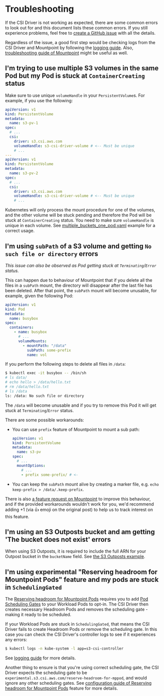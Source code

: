 # Troubleshooting

If the CSI Driver is not working as expected, there are some common errors to look out for and this document lists these common errors. If you still experience problems, feel free to [create a GitHub issue](https://github.com/awslabs/mountpoint-s3-csi-driver/issues/new/choose) with all the details.

Regardless of the issue, a good first step would be checking logs from the CSI Driver and Mountpoint by following the [logging guide](./LOGGING.md). Also, [troubleshooting guide of Mountpoint](https://github.com/awslabs/mountpoint-s3/blob/main/doc/TROUBLESHOOTING.md) might be useful as well.

## I'm trying to use multiple S3 volumes in the same Pod but my Pod is stuck at `ContainerCreating` status

Make sure to use unique `volumeHandle` in your `PersistentVolume`s. For example, if you use the following:

```yaml
apiVersion: v1
kind: PersistentVolume
metadata:
  name: s3-pv-1
spec:
  # ...
  csi:
    driver: s3.csi.aws.com
    volumeHandle: s3-csi-driver-volume # <-- Must be unique
    # ...
---
apiVersion: v1
kind: PersistentVolume
metadata:
  name: s3-pv-2
spec:
  # ...
  csi:
    driver: s3.csi.aws.com
    volumeHandle: s3-csi-driver-volume # <-- Must be unique
    # ...
```

Kubernetes will only process the mount procedure for one of the volumes, and the other volume will be stuck pending and therefore the Pod will be stuck at `ContainerCreating` status. You need to make sure `volumeHandle` is unique in each volume. See [multiple_buckets_one_pod.yaml](../examples/kubernetes/static_provisioning/multiple_pods_one_pv.yaml) example for a correct usage.

## I'm using `subPath` of a S3 volume and getting `No such file or directory` errors

_This issue can also be observed as Pod getting stuck at `Terminating`/`Error` status._

This can happen due to behaviour of Mountpoint that if you delete all the files in a `subPath` mount, the directory will disappear after the last file has been deleted. After that point, the `subPath` mount will become unusable, for example, given the following Pod:

```yaml
apiVersion: v1
kind: Pod
metadata:
  name: busybox
spec:
  containers:
    - name: busybox
      # ...
      volumeMounts:
        - mountPath: "/data"
          subPath: some-prefix
          name: vol
```

If you perform the following steps to delete all files in `/data`:

```bash
$ kubectl exec -it busybox -- /bin/sh
# ls data/
# echo hello > /data/hello.txt
# rm /data/hello.txt
# ls /data
ls: /data: No such file or directory
```

The `/data` will become unusable and if you try to remove this Pod it will get stuck at `Terminating`/`Error` status.

There are some possible workarounds:
- You can use `prefix` feature of Mountpoint to mount a sub path:
  ```yaml
  apiVersion: v1
  kind: PersistentVolume
  metadata:
    name: s3-pv
  spec:
    # ...
    mountOptions:
      # ...
      - prefix some-prefix/ # <-

  ```

- You can keep the `subPath` mount alive by creating a marker file, e.g. `echo keep-prefix > /data/.keep-prefix`.

There is also [a feature request on Mountpoint](https://github.com/awslabs/mountpoint-s3/issues/1055) to improve this behaviour, and if the provided workarounds wouldn't work for you, we'd recommend adding +1 (via 👍 emoji on the original post) to help us to track interest on this feature.

## I'm using an S3 Outposts bucket and am getting 'The bucket does not exist' errors

When using S3 Outposts, it is required to include the full ARN for your Outpost bucket in the `bucketName` field.
See [the S3 Outposts example](../examples/kubernetes/static_provisioning/outpost_bucket.yaml).

## I'm using experimental "Reserving headroom for Mountpoint Pods" feature and my pods are stuck in `SchedulingGated`

The [Reserving headroom for Mountpoint Pods](./HEADROOM_FOR_MPPOD.md) requires you to add [Pod Scheduling Gates](https://kubernetes.io/docs/concepts/scheduling-eviction/pod-scheduling-readiness/) to your Workload Pods to opt-in. The CSI Driver then creates necessary Headroom Pods and removes the scheduling gate - making it ready to be scheduled.

If your Workload Pods are stuck in `SchedulingGated`, that means the CSI Driver fails to create Headroom Pods or remove the scheduling gate. In this case you can check the CSI Driver's controller logs to see if it experiences any errors:

```bash
$ kubectl logs -n kube-system -l app=s3-csi-controller
```

See [logging guide](./LOGGING.md#the-controller-component-aws-s3-csi-controller) for more details.

Another thing to ensure is that you're using correct scheduling gate, the CSI Driver expects the scheduling gate to be `experimental.s3.csi.aws.com/reserve-headroom-for-mppod`, and would ignore any other scheduling gates. See [configuration guide of Reserving headroom for Mountpoint Pods](./HEADROOM_FOR_MPPOD.md#how-is-it-used) feature for more details.
